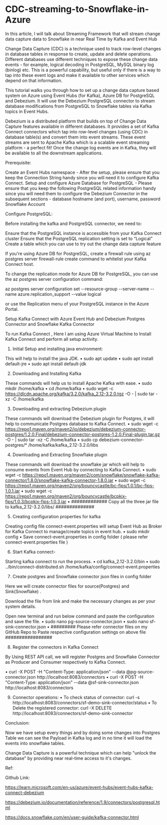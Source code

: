 # CDC-streaming-to-Snowflake-in-Azure
In this article, I will talk about Streaming Framework that will stream change data capture data to Snowflake in near Real Time by Kafka and Event Hub

Change Data Capture (CDC) is a technique used to track row-level changes in database tables in response to create, update and delete operations. Different databases use different techniques to expose these change data events - for example, logical decoding in PostgreSQL, MySQL binary log (binlog) etc. This is a powerful capability, but useful only if there is a way to tap into these event logs and make it available to other services which depend on that information.

This tutorial walks you through how to set up a change data capture based system on Azure using Event Hubs (for Kafka), Azure DB for PostgreSQL and Debezium. It will use the Debezium PostgreSQL connector to stream database modifications from PostgreSQL to Snowflake tables via Kafka topics in Event Hubs.

Debezium is a distributed platform that builds on top of Change Data Capture features available in different databases. It provides a set of Kafka Connect connectors which tap into row-level changes (using CDC) in database table(s) and convert them into event streams. These event streams are sent to Apache Kafka which is a scalable event streaming platform - a perfect fit! Once the change log events are in Kafka, they will be available to all the downstream applications.


Prerequisite:

Create an Event Hubs namespace - After the setup, please ensure that you keep the Connection String handy since you will need it to configure Kafka Connect.
Setup and configure Azure Database for PostgreSQL - Please ensure that you keep the following PostgreSQL related information handy since you will need them to configure the Debezium Connector in the subsequent sections - database hostname (and port), username, password
Snowflake Account 

Configure PostgreSQL:

Before installing the kafka and PostgreSQL connector, we need to:

Ensure that the PostgreSQL instance is accessible from your Kafka Connect cluster
Ensure that the PostgreSQL replication setting is set to “Logical”
Create a table which you can use to try out the change data capture feature

If you're using Azure DB for PostgreSQL, create a firewall rule using az postgres server firewall-rule create command to whitelist your Kafka Connect host.

To change the replication mode for Azure DB for PostgreSQL, you can use the az postgres server configuration command:

az postgres server configuration set --resource-group <name of resource group> --server-name <name of server> --name azure.replication_support --value logical



or use the Replication menu of your PostgreSQL instance in the Azure Portal.

Setup Kafka Connect with Azure Event Hub and Debezium Postgres Connector and Snowflake Kafka Connector 

To run Kafka Connect , Here I am using Azure Virtual Machine to Install Kafka Connect and perform all setup activity.

1. Initial Setup and installing java environment:

This will help to install the java JDK.
• sudo apt update 
• sudo apt install default-jre 
• sudo apt install default-jdk

2. Downloading and Installing Kafka 

These commands will help us to install Apache Kafka with ease.
• sudo mkdir /home/kafka 
• cd /home/kafka
• sudo wget -c https://dlcdn.apache.org/kafka/3.2.0/kafka_2.12-3.2.0.tgz -O - | sudo tar -xz -C /home/kafka

3. Downloading and extracting Debezium plugin 

These commands will download the Debezium plugin for Postgres, it will help to communicate Postgres database to Kafka Connect.
• sudo wget -c https://repo1.maven.org/maven2/io/debezium/debezium-connector-postgres/1.2.0.Final/debezium-connector-postgres-1.2.0.Final-plugin.tar.gz -O - | sudo tar -xz -C /home/kafka
• sudo cp debezium-connector-postgres/*  /home/kafka/kafka_2.12-3.2.0/libs 

4. Downloading and Extracting Snowflake plugin

These commands will download the snowflake jar which will help to consume events from Event Hub by connecting to  Kafka Connect.
• sudo wget -c https://repo1.maven.org/maven2/com/snowflake/snowflake-kafka-connector/1.8.0/snowflake-kafka-connector-1.8.0.jar
• sudo wget -c https://repo1.maven.org/maven2/org/bouncycastle/bc-fips/1.0.1/bc-fips-1.0.1.jar 
• sudo wget -c https://repo1.maven.org/maven2/org/bouncycastle/bcpkix-fips/1.0.3/bcpkix-fips-1.0.3.jar
• #############  Copy all the three jar file to kafka_2.12-3.2.0/libs/       ##############

5. Creating configuration properties for kafka

Creating config file connect-event.properties will setup Event Hub as Broker for Kafka Connect to manage/create topics in event hub.
• sudo mkdir config
• Save connect-event.properties in config folder ( please refer connect-event.properties file )

6. Start Kafka connect-

Starting kafka connect to run the process.
• cd kafka_2.12-3.2.0/bin
• sudo ../bin/connect-distributed.sh /home/kafka/config/connect-event.properties

7. Create postgres and Snowflake connector json files  in config folder

Here we will create connector files for source(Postgres) and Sink(Snowflake) .

Download the file from link and make the necessary changes as per your system details.

Open new terminal and run below command and paste the configuration and save the file.
• sudo nano pg-source-connector.json
• sudo nano sf-sink-connector.json
• #########    Please refer connector files on my GitHub Repo to Paste respective configuration settings on above file   #################

8. Register the connectors in Kafka Connect

By Using REST API call, we will register Postgres and Snowflake Connector  as Producer and Consumer respectively to Kafka Connect.

• curl -X POST -H "Content-Type: application/json" --data @pg-source-connector.json http://localhost:8083/connectors 
• curl -X POST -H "Content-Type: application/json" --data @sf-sink-connector.json http://localhost:8083/connectors 

9. Connector operations:
• To check status of connector: 
curl -s http://localhost:8083/connectors/sf-demo-sink-connector/status
• To Delete the registered connector:
curl -X DELETE http://localhost:8083/connectors/sf-demo-sink-connector

Conclusion:

Now we have setup every things and by doing some changes into Postgres Table we can see the Payload in Kafka log and in no time it will load the events into snowflake tables.


Change Data Capture is a powerful technique which can help "unlock the database" by providing near real-time access to it's changes.

Ref: 

Github Link: 

https://learn.microsoft.com/en-us/azure/event-hubs/event-hubs-kafka-connect-debezium

https://debezium.io/documentation/reference/1.9/connectors/postgresql.html

https://docs.snowflake.com/en/user-guide/kafka-connector.html
